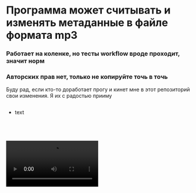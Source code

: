 # Программа может считывать и изменять метаданные в файле формата mp3
### Работает на коленке, но тесты workflow вроде проходит, значит норм
### Авторских прав нет, только не копируйте точь в точь
Буду рад, если кто-то доработает прогу и кинет мне в этот репозиторий свои изменения. Я их с радостью прииму

<svg width="100" height="100" xmlns="http://www.w3.org/2000/svg">
<foreignObject width="100" height="100">
    <div xmlns="http://www.w3.org/1999/xhtml">
        <ul>
            <li>text</li>
        </ul>
        <!-- Other embed HTML element/text into SVG -->
    </div>
</foreignObject>
</svg>

<br>
<video controls width="250">
  <source src="/media/cc0-videos/flower.webm" type="video/webm" />

  <source src="/media/cc0-videos/flower.mp4" type="video/mp4" />

  Download the
  <a href="/media/cc0-videos/flower.webm">WEBM</a>
  or
  <a href="/media/cc0-videos/flower.mp4">MP4</a>
  video.
</video>
